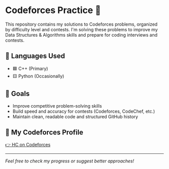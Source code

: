 # Codeforces Practice 🚀

This repository contains my solutions to Codeforces problems, organized by difficulty level and contests. I'm solving these problems to improve my Data Structures & Algorithms skills and prepare for coding interviews and contests.

## 🚧 Languages Used
- 🟦 C++ (Primary)
- 🟨 Python (Occasionally)

## 🎯 Goals
- Improve competitive problem-solving skills
- Build speed and accuracy for contests (Codeforces, CodeChef, etc.)
- Maintain clean, readable code and structured GitHub history

## 🔗 My Codeforces Profile

[👉 HC on Codeforces](https://codeforces.com/profile/Harshit_1809)

---

*Feel free to check my progress or suggest better approaches!*

